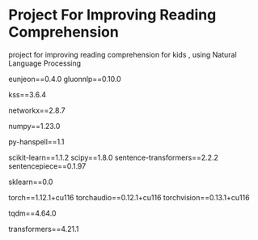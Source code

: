 # Project For Improving Reading Comprehension

project for improving reading comprehension for kids , using Natural Language Processing

eunjeon==0.4.0
gluonnlp==0.10.0

kss==3.6.4

networkx==2.8.7

numpy==1.23.0

py-hanspell==1.1

scikit-learn==1.1.2
scipy==1.8.0
sentence-transformers==2.2.2
sentencepiece==0.1.97

sklearn==0.0

torch==1.12.1+cu116
torchaudio==0.12.1+cu116
torchvision==0.13.1+cu116

tqdm==4.64.0

transformers==4.21.1
